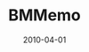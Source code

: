 ---
caption: #what displays in the portfolio grid:
  title: "BMMemo"
  subtitle: "윈도우 포스트잇 어플리케이션"
  thumbnail: assets/img/portfolio/bmmemo/thumb_bmmemo.png
  
#what displays when the item is clicked:
title: "BMMemo"
projecttitle: "프로젝트 설명"
project: "쉽게 작성/관리할 수 있는 윈도우용 포스트잇 프로그램으로 배경색, 배경그림, 다양한 글꼴, 글자 중간중간 그림 삽입, 표 기능등 기존 포스트잇 프로그램보다 훨씬 강력하고 다양한 기능을 제공한다.<br>
&nbsp;• 다양한 글꼴, 색, 크기를 지원<br>
&nbsp;• 배경 그림, 배경색을 지원<br>
&nbsp;• 투명 메모를 지원<br>
&nbsp;• 프린트 및 미리보기 기능을 지원<br>
&nbsp;• 메모 선택 방지 기능을 지원<br>
&nbsp;• 메모 자동 숨김 기능을 지원<br>
&nbsp;• 6가지 방식의 메모 알림 기능을 지원<br>
&nbsp;• 알림 효과배경음악 mp3, ogg 파일 지원<br>
&nbsp;• 항상 위 또는 밑 기능을 지원<br>
&nbsp;• 자석기능을 지원"
roletitle: "주요업무 및 담당역할"
role: "개발 학습을 위한 토이 프로젝트(평일퇴근이후 또는 주말 취미 코딩)<br>
&nbsp;• 기획, 디자인, 개발, 세너티 테스트, 운영"
datetitle: "참여기간"
startdate: 2009/05
enddate: 2010/04
skilltitle: "개발언어 / 주요기술 / 사용툴"
skills:
  - title: "Windows"
  - title: "Delphi 2006"
  - title: "Photoshop"
linktitle: "링크"
link: "https://coolsharp.tistory.com/tag/BMMemo"
imagetitle: "참고화면"
images:
 - src: assets/img/portfolio/bmmemo/bmmemo_01.png
 - alt: 
date: 2010-04-01
---